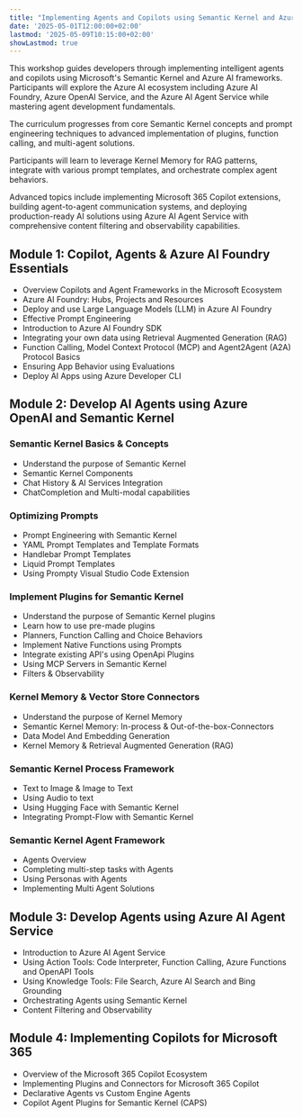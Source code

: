 ```yaml
---
title: "Implementing Agents and Copilots using Semantic Kernel and Azure AI Agent Service"
date: '2025-05-01T12:00:00+02:00'
lastmod: '2025-05-09T10:15:00+02:00'
showLastmod: true
---
```


This workshop guides developers through implementing intelligent agents and copilots using Microsoft's Semantic Kernel and Azure AI frameworks. Participants will explore the Azure AI ecosystem including Azure AI Foundry, Azure OpenAI Service, and the Azure AI Agent Service while mastering agent development fundamentals.

The curriculum progresses from core Semantic Kernel concepts and prompt engineering techniques to advanced implementation of plugins, function calling, and multi-agent solutions.

Participants will learn to leverage Kernel Memory for RAG patterns, integrate with various prompt templates, and orchestrate complex agent behaviors.

Advanced topics include implementing Microsoft 365 Copilot extensions, building agent-to-agent communication systems, and deploying production-ready AI solutions using Azure AI Agent Service with comprehensive content filtering and observability capabilities.

## Module 1: Copilot, Agents & Azure AI Foundry Essentials

- Overview Copilots and Agent Frameworks in the Microsoft Ecosystem
- Azure AI Foundry: Hubs, Projects and Resources
- Deploy and use Large Language Models (LLM) in Azure AI Foundry
- Effective Prompt Engineering
- Introduction to Azure AI Foundry SDK
- Integrating your own data using Retrieval Augmented Generation (RAG)
- Function Calling, Model Context Protocol (MCP) and Agent2Agent (A2A) Protocol Basics
- Ensuring App Behavior using Evaluations
- Deploy AI Apps using Azure Developer CLI

## Module 2: Develop AI Agents using Azure OpenAI and Semantic Kernel

### Semantic Kernel Basics & Concepts

- Understand the purpose of Semantic Kernel
- Semantic Kernel Components
- Chat History & AI Services Integration
- ChatCompletion and Multi-modal capabilities

### Optimizing Prompts

- Prompt Engineering with Semantic Kernel
- YAML Prompt Templates and Template Formats
- Handlebar Prompt Templates
- Liquid Prompt Templates
- Using Prompty Visual Studio Code Extension

### Implement Plugins for Semantic Kernel

- Understand the purpose of Semantic Kernel plugins
- Learn how to use pre-made plugins
- Planners, Function Calling and Choice Behaviors
- Implement Native Functions using Prompts
- Integrate existing API's using OpenApi Plugins
- Using MCP Servers in Semantic Kernel
- Filters & Observability

### Kernel Memory & Vector Store Connectors

- Understand the purpose of Kernel Memory
- Semantic Kernel Memory: In-process & Out-of-the-box-Connectors
- Data Model And Embedding Generation
- Kernel Memory & Retrieval Augmented Generation (RAG)

### Semantic Kernel Process Framework

- Text to Image & Image to Text
- Using Audio to text
- Using Hugging Face with Semantic Kernel
- Integrating Prompt-Flow with Semantic Kernel

### Semantic Kernel Agent Framework

- Agents Overview
- Completing multi-step tasks with Agents
- Using Personas with Agents
- Implementing Multi Agent Solutions

## Module 3: Develop Agents using Azure AI Agent Service

- Introduction to Azure AI Agent Service
- Using Action Tools: Code Interpreter, Function Calling, Azure Functions and OpenAPI Tools
- Using Knowledge Tools: File Search, Azure AI Search and Bing Grounding
- Orchestrating Agents using Semantic Kernel
- Content Filtering and Observability

## Module 4: Implementing Copilots for Microsoft 365

- Overview of the Microsoft 365 Copilot Ecosystem
- Implementing Plugins and Connectors for Microsoft 365 Copilot
- Declarative Agents vs Custom Engine Agents
- Copilot Agent Plugins for Semantic Kernel (CAPS)
